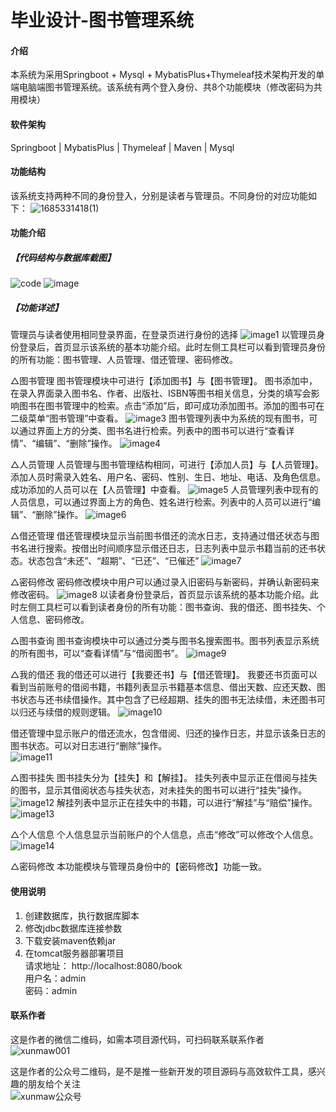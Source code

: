 # 毕业设计-图书管理系统

#### 介绍
本系统为采用Springboot + Mysql + MybatisPlus+Thymeleaf技术架构开发的单端电脑端图书管理系统。该系统有两个登入身份、共8个功能模块（修改密码为共用模块）

#### 软件架构
Springboot | MybatisPlus | Thymeleaf | Maven | Mysql 

#### 功能结构
该系统支持两种不同的身份登入，分别是读者与管理员。不同身份的对应功能如下：
![1685331418(1)](https://github.com/laofan/book-system/assets/12497380/a571b521-2c8b-4813-b3a4-2a1eb72220b2)


#### 功能介绍
##### 【代码结构与数据库截图】
![code](https://github.com/laofan/book-system/assets/12497380/fc89e317-4b66-4f1f-9c40-0d0ed2af4f26)
![image](https://github.com/laofan/book-system/assets/12497380/00c97e28-1288-4f6a-a630-57b332bb911b)
##### 【功能详述】 
管理员与读者使用相同登录界面，在登录页进行身份的选择
![image1](https://github.com/laofan/book-system/assets/12497380/89d120cd-6461-4d50-8016-b6010d05a1f1)
   以管理员身份登录后，首页显示该系统的基本功能介绍。此时左侧工具栏可以看到管理员身份的所有功能：图书管理、人员管理、借还管理、密码修改。


△图书管理
   图书管理模块中可进行【添加图书】与【图书管理】。
   图书添加中，在录入界面录入图书名、作者、出版社、ISBN等图书相关信息，分类的填写会影响图书在图书管理中的检索。点击“添加”后，即可成功添加图书。添加的图书可在二级菜单“图书管理”中查看。
![image3](https://github.com/laofan/book-system/assets/12497380/0a8a0fb0-4856-4e74-ada1-ef298508405f)
 图书管理列表中为系统的现有图书，可以通过界面上方的分类、图书名进行检索。列表中的图书可以进行“查看详情”、“编辑”、“删除”操作。
![image4](https://github.com/laofan/book-system/assets/12497380/c4d486d6-6eee-457e-9ad3-b4b92f5dcca5)


△人员管理
   人员管理与图书管理结构相同，可进行【添加人员】与【人员管理】。
   添加人员时需录入姓名、用户名、密码、性别、生日、地址、电话、及角色信息。成功添加的人员可以在【人员管理】中查看。
![image5](https://github.com/laofan/book-system/assets/12497380/99551d6b-da70-40ea-a575-593db79a3b62)
   人员管理列表中现有的人员信息，可以通过界面上方的角色、姓名进行检索。列表中的人员可以进行“编辑”、“删除”操作。
![image6](https://github.com/laofan/book-system/assets/12497380/c5a90390-64e5-41da-8ba2-adccdaede159)


△借还管理
   借还管理模块显示当前图书借还的流水日志，支持通过借还状态与图书名进行搜索。按借出时间顺序显示借还日志，日志列表中显示书籍当前的还书状态。状态包含“未还”、“超期”、“已还”、“已催还”
![image7](https://github.com/laofan/book-system/assets/12497380/27f10e21-b580-4590-90f1-c80bd9a1d730)


△密码修改
   密码修改模块中用户可以通过录入旧密码与新密码，并确认新密码来修改密码。
![image8](https://github.com/laofan/book-system/assets/12497380/ffc8ba38-7e06-43a1-a38a-b75fecd78ab6)
   以读者身份登录后，首页显示该系统的基本功能介绍。此时左侧工具栏可以看到读者身份的所有功能：图书查询、我的借还、图书挂失、个人信息、密码修改。

△图书查询
   图书查询模块中可以通过分类与图书名搜索图书。图书列表显示系统的所有图书，可以“查看详情”与“借阅图书”。
![image9](https://github.com/laofan/book-system/assets/12497380/399ae011-ea0f-4035-b307-9242441dbc06)


△我的借还
   我的借还可以进行【我要还书】与【借还管理】。
   我要还书页面可以看到当前账号的借阅书籍，书籍列表显示书籍基本信息、借出天数、应还天数、图书状态与还书续借操作。其中包含了已经超期、挂失的图书无法续借，未还图书可以归还与续借的规则逻辑。
![image10](https://github.com/laofan/book-system/assets/12497380/3bbd614d-8742-4850-a9a8-d13c5a5d31d7)

借还管理中显示账户的借还流水，包含借阅、归还的操作日志，并显示该条日志的图书状态。可以对日志进行“删除”操作。  
![image11](https://github.com/laofan/book-system/assets/12497380/14a9fad5-440c-4d7d-b896-71bb55f4cfa3)


△图书挂失
   图书挂失分为【挂失】和【解挂】。
   挂失列表中显示正在借阅与挂失的图书，显示其借阅状态与挂失状态，对未挂失的图书可以进行“挂失”操作。  
![image12](https://github.com/laofan/book-system/assets/12497380/0626710d-2d7d-4911-abe0-aa6cf6bd8264)
   解挂列表中显示正在挂失中的书籍，可以进行“解挂”与“赔偿”操作。   
![image13](https://github.com/laofan/book-system/assets/12497380/821418b7-5891-4517-b037-acbc65183ef3)


△个人信息
   个人信息显示当前账户的个人信息，点击“修改”可以修改个人信息。    
![image14](https://github.com/laofan/book-system/assets/12497380/1f011427-8111-4e5f-8bc4-0553df06f0fb)


△密码修改
   本功能模块与管理员身份中的【密码修改】功能一致。

#### 使用说明
1. 创建数据库，执行数据库脚本
2. 修改jdbc数据库连接参数
3. 下载安装maven依赖jar
4. 在tomcat服务器部署项目  
    请求地址： http://localhost:8080/book    
    用户名：admin  
    密码：admin  

#### 联系作者
这是作者的微信二维码，如需本项目源代码，可扫码联系联系作者  
![xunmaw001](https://github.com/laofan/book-system/assets/12497380/1f434271-e6d5-44c0-94e2-0c1973d863d4)

这是作者的公众号二维码，是不是推一些新开发的项目源码与高效软件工具，感兴趣的朋友给个关注  
![xunmaw公众号](https://github.com/laofan/book-system/assets/12497380/6e145cb0-7a39-4155-b25b-46c735aa400d)
